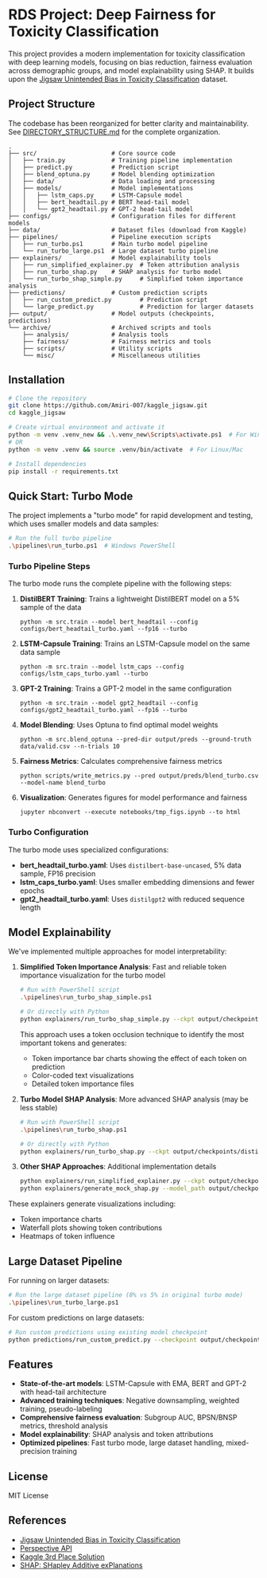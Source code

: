 # RDS Project: Deep Fairness for Toxicity Classification

This project provides a modern implementation for toxicity classification with deep learning models, focusing on bias reduction, fairness evaluation across demographic groups, and model explainability using SHAP. It builds upon the [Jigsaw Unintended Bias in Toxicity Classification](https://www.kaggle.com/c/jigsaw-unintended-bias-in-toxicity-classification) dataset.

## Project Structure

The codebase has been reorganized for better clarity and maintainability. See [DIRECTORY_STRUCTURE.md](DIRECTORY_STRUCTURE.md) for the complete organization.

```
.
├── src/                     # Core source code
│   ├── train.py             # Training pipeline implementation
│   ├── predict.py           # Prediction script
│   ├── blend_optuna.py      # Model blending optimization
│   ├── data/                # Data loading and processing
│   ├── models/              # Model implementations
│   │   ├── lstm_caps.py     # LSTM-Capsule model
│   │   ├── bert_headtail.py # BERT head-tail model
│   │   └── gpt2_headtail.py # GPT-2 head-tail model
├── configs/                 # Configuration files for different models
├── data/                    # Dataset files (download from Kaggle)
├── pipelines/               # Pipeline execution scripts
│   ├── run_turbo.ps1        # Main turbo model pipeline
│   └── run_turbo_large.ps1  # Large dataset turbo pipeline
├── explainers/              # Model explainability tools
│   ├── run_simplified_explainer.py  # Token attribution analysis
│   ├── run_turbo_shap.py    # SHAP analysis for turbo model
│   └── run_turbo_shap_simple.py     # Simplified token importance analysis
├── predictions/             # Custom prediction scripts
│   ├── run_custom_predict.py        # Prediction script
│   └── large_predict.py             # Prediction for larger datasets
├── output/                  # Model outputs (checkpoints, predictions)
└── archive/                 # Archived scripts and tools
    ├── analysis/            # Analysis tools
    ├── fairness/            # Fairness metrics and tools
    ├── scripts/             # Utility scripts
    └── misc/                # Miscellaneous utilities
```

## Installation

```bash
# Clone the repository
git clone https://github.com/Amiri-007/kaggle_jigsaw.git
cd kaggle_jigsaw

# Create virtual environment and activate it
python -m venv .venv_new && .\.venv_new\Scripts\activate.ps1  # For Windows
# OR
python -m venv .venv && source .venv/bin/activate  # For Linux/Mac

# Install dependencies
pip install -r requirements.txt
```

## Quick Start: Turbo Mode

The project implements a "turbo mode" for rapid development and testing, which uses smaller models and data samples:

```bash
# Run the full turbo pipeline
.\pipelines\run_turbo.ps1  # Windows PowerShell
```

### Turbo Pipeline Steps

The turbo mode runs the complete pipeline with the following steps:

1. **DistilBERT Training**: Trains a lightweight DistilBERT model on a 5% sample of the data
   ```
   python -m src.train --model bert_headtail --config configs/bert_headtail_turbo.yaml --fp16 --turbo
   ```

2. **LSTM-Capsule Training**: Trains an LSTM-Capsule model on the same data sample
   ```
   python -m src.train --model lstm_caps --config configs/lstm_caps_turbo.yaml --turbo
   ```
   
3. **GPT-2 Training**: Trains a GPT-2 model in the same configuration
   ```
   python -m src.train --model gpt2_headtail --config configs/gpt2_headtail_turbo.yaml --fp16 --turbo
   ```

4. **Model Blending**: Uses Optuna to find optimal model weights
   ```
   python -m src.blend_optuna --pred-dir output/preds --ground-truth data/valid.csv --n-trials 10
   ```

5. **Fairness Metrics**: Calculates comprehensive fairness metrics
   ```
   python scripts/write_metrics.py --pred output/preds/blend_turbo.csv --model-name blend_turbo
   ```

6. **Visualization**: Generates figures for model performance and fairness
   ```
   jupyter nbconvert --execute notebooks/tmp_figs.ipynb --to html
   ```

### Turbo Configuration

The turbo mode uses specialized configurations:

- **bert_headtail_turbo.yaml**: Uses `distilbert-base-uncased`, 5% data sample, FP16 precision
- **lstm_caps_turbo.yaml**: Uses smaller embedding dimensions and fewer epochs
- **gpt2_headtail_turbo.yaml**: Uses `distilgpt2` with reduced sequence length

## Model Explainability

We've implemented multiple approaches for model interpretability:

1. **Simplified Token Importance Analysis**: Fast and reliable token importance visualization for the turbo model
   ```bash
   # Run with PowerShell script
   .\pipelines\run_turbo_shap_simple.ps1
   
   # Or directly with Python
   python explainers/run_turbo_shap_simple.py --ckpt output/checkpoints/distilbert_headtail_fold0.pth
   ```
   
   This approach uses a token occlusion technique to identify the most important tokens and generates:
   - Token importance bar charts showing the effect of each token on prediction
   - Color-coded text visualizations
   - Detailed token importance files

2. **Turbo Model SHAP Analysis**: More advanced SHAP analysis (may be less stable)
   ```bash
   # Run with PowerShell script
   .\pipelines\run_turbo_shap.ps1
   
   # Or directly with Python
   python explainers/run_turbo_shap.py --ckpt output/checkpoints/distilbert_headtail_fold0.pth
   ```

3. **Other SHAP Approaches**: Additional implementation details
   ```bash
   python explainers/run_simplified_explainer.py --ckpt output/checkpoints/distilbert_headtail_fold0.pth
   python explainers/generate_mock_shap.py --model_path output/checkpoints/distilbert_headtail_fold0.pth
   ```

These explainers generate visualizations including:
- Token importance charts
- Waterfall plots showing token contributions
- Heatmaps of token influence

## Large Dataset Pipeline

For running on larger datasets:

```bash
# Run the large dataset pipeline (8% vs 5% in original turbo mode)
.\pipelines\run_turbo_large.ps1
```

For custom predictions on large datasets:

```bash
# Run custom predictions using existing model checkpoint
python predictions/run_custom_predict.py --checkpoint output/checkpoints/distilbert_headtail_fold0.pth
```

## Features

- **State-of-the-art models**: LSTM-Capsule with EMA, BERT and GPT-2 with head-tail architecture
- **Advanced training techniques**: Negative downsampling, weighted training, pseudo-labeling
- **Comprehensive fairness evaluation**: Subgroup AUC, BPSN/BNSP metrics, threshold analysis
- **Model explainability**: SHAP analysis and token attributions
- **Optimized pipelines**: Fast turbo mode, large dataset handling, mixed-precision training

## License

MIT License

## References

- [Jigsaw Unintended Bias in Toxicity Classification](https://www.kaggle.com/c/jigsaw-unintended-bias-in-toxicity-classification)
- [Perspective API](https://perspectiveapi.com/)
- [Kaggle 3rd Place Solution](https://www.kaggle.com/competitions/jigsaw-unintended-bias-in-toxicity-classification/discussion/97471)
- [SHAP: SHapley Additive exPlanations](https://github.com/slundberg/shap)
